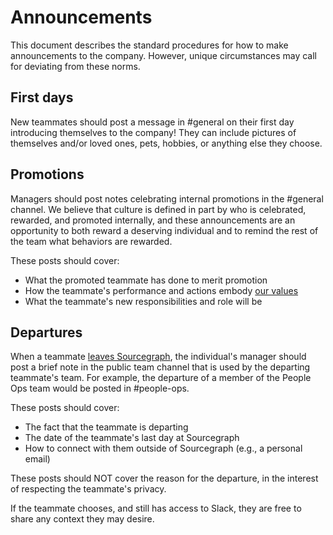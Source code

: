 # Announcements

This document describes the standard procedures for how to make announcements to the company. However, unique circumstances may call for deviating from these norms.

## First days

New teammates should post a message in #general on their first day introducing themselves to the company! They can include pictures of themselves and/or loved ones, pets, hobbies, or anything else they choose.

## Promotions

Managers should post notes celebrating internal promotions in the #general channel. We believe that culture is defined in part by who is celebrated, rewarded, and promoted internally, and these announcements are an opportunity to both reward a deserving individual and to remind the rest of the team what behaviors are rewarded. 

These posts should cover:

- What the promoted teammate has done to merit promotion
- How the teammate's performance and actions embody [our values](../../company/values.md)
- What the teammate's new responsibilities and role will be

## Departures

When a teammate [leaves Sourcegraph](../people-ops/leaving.md), the individual's manager should post a brief note in the public team channel that is used by the departing teammate's team. For example, the departure of a member of the People Ops team would be posted in #people-ops.

These posts should cover:

- The fact that the teammate is departing
- The date of the teammate's last day at Sourcegraph
- How to connect with them outside of Sourcegraph (e.g., a personal email)

These posts should NOT cover the reason for the departure, in the interest of respecting the teammate's privacy.

If the teammate chooses, and still has access to Slack, they are free to share any context they may desire.
